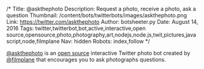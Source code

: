 /*
Title: @askthephoto
Description: Request a photo, receive a photo, ask a question
Thumbnail: /content/bots/twitterbots/images/askthephoto.png
Link: https://twitter.com/askthephoto
Author: botsheeter.py
Date: August 14, 2016
Tags: twitter,twitterbot,bot,active,interactive,open source,opensource,photo,photography,art,nodejs,node.js,twit,pictures,javascript,node,filmplane
Nav: hidden
Robots: index,follow
*/

[@askthephoto](https://twitter.com/askthephoto) is an [open source](https://github.com/m-r-m-s/ask-the-photo-bot) interactive Twitter photo bot created by [@filmplane](https://twitter.com/filmplane) that encourages you to ask photographs questions.
